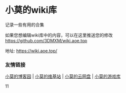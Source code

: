 # 小莫的wiki库

记录一些有用的合集

如果您想编辑wiki库中的内容，可以在这里推送您的修改 https://github.com/3DMXM/wiki.aoe.top

地址: https://wiki.aoe.top/

### 友情链接


[小莫的博客园](https://www.aoe.top) |
[小莫的维基站](https://wiki.aoe.top) |
[小莫的云网盘](https://pan.aoe.top) |
[小莫的游戏库](https://game.aoe.top)

11